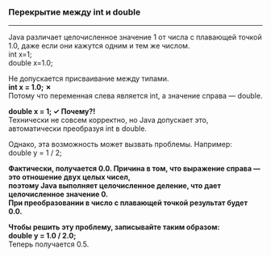 ### Перекрытие между int и double
***
Java различает целочисленное значение 1 от числа с плавающей точкой 1.0, даже если они кажутся одним и тем же числом.  
int x=1;    
double x=1.0;

Не допускается присваивание между типами.  
**int x = 1.0;  ✗**  
Потому что переменная слева является int, а значение справа — double.

**double x = 1; ✓ Почему?!**  
Технически не совсем корректно, но Java допускает это, автоматически преобразуя int в double.

Однако, эта возможность может вызвать проблемы.
Например:  
double y = 1 / 2;

**Фактически, получается 0.0. Причина в том, что выражение справа — это отношение двух целых чисел,  
поэтому Java выполняет целочисленное деление, что дает целочисленное значение 0.  
При преобразовании в число с плавающей точкой результат будет 0.0.**

**Чтобы решить эту проблему, записывайте таким образом:  
double y = 1.0 / 2.0;**  
Теперь получается 0.5.